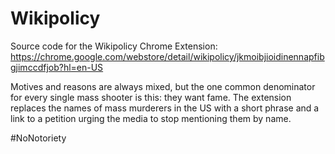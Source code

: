 Wikipolicy
==========

Source code for the Wikipolicy Chrome Extension: https://chrome.google.com/webstore/detail/wikipolicy/jkmoibjioidinennapfibgjimccdfjob?hl=en-US

Motives and reasons are always mixed, but the one common denominator for every single mass shooter is this: they want fame. The extension replaces the names of mass murderers in the US with a short phrase and a link to a petition urging the media to stop mentioning them by name. 

#NoNotoriety  


